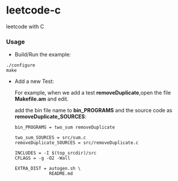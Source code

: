 # leetcode-c
leetcode with C

### Usage

- Build/Run the example:

```
./configure
make
```



- Add a new Test:

  For example, when we add a test **removeDuplicate**,open the file **Makefile.am** and edit.

  add the bin file name to **bin_PROGRAMS** and the source code as **removeDuplicate_SOURCES**:

  ```
  bin_PROGRAMS = two_sum removeDuplicate

  two_sum_SOURCES = src/sum.c
  removeDuplicate_SOURCES = src/removeDuplicate.c

  INCLUDES = -I $(top_srcdir)/src
  CFLAGS = -g -O2 -Wall

  EXTRA_DIST = autogen.sh \
               README.md
  ```

  